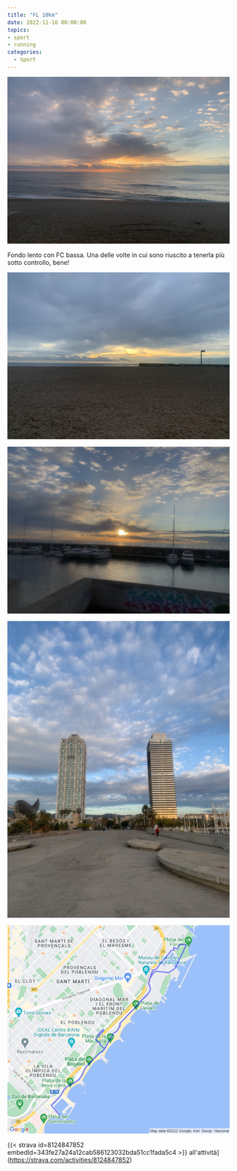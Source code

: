 ```yaml
---
title: "FL 10km"
date: 2022-11-16 00:00:00
topics:
- sport
- running
categories:
  - Sport
---
```


![](images/IMG_0686.jpg)

Fondo lento con FC bassa. Una delle volte in cui sono riuscito a tenerla più sotto controllo, bene!

![](images/IMG_0684.jpg)

![](images/IMG_0688.jpg)

![](images/IMG_0689-rotated.jpg)

![](images/20221116-activity-map.png)

{{< strava id=8124847852 embedId=343fe27a24a12cab586123032bda51cc1fada5c4 >}} all'attività](https://strava.com/activities/8124847852)
